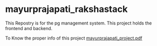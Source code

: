 # mayurprajapati_rakshastack

This Repostry is for the pg management system.
This project holds the frontend and backend.

To Know the proper info of this project [mayurprajapati_project.pdf](https://github.com/user-attachments/files/21792051/mayurprajapati_project.pdf)
